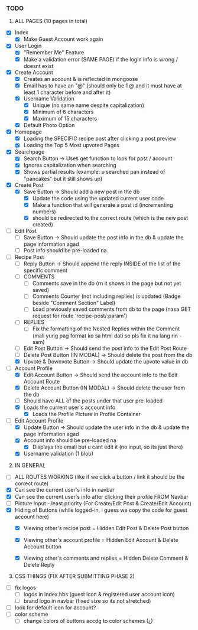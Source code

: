 ### **TODO**
1. ALL PAGES (10 pages in total)
- [X] Index
  - [X] Make Guest Account work again
- [X] User Login
  - [X] "Remember Me" Feature
  - [X] Make a validation error (SAME PAGE) if the login info is wrong / doesnt exist 
- [X] Create Account
  - [x] Creates an account & is reflected in mongoose
  - [x] Email has to have an "@" (should only be 1 @ and it must have at least 1 character before and after it)
  - [x] Username Validation
    - [x] Unique (no same name despite capitalization)
    - [x] Minimum of 6 characters
    - [x] Maximum of 15 characters
  - [x] Default Photo Option
- [X] Homepage
  - [X] Loading the SPECIFIC recipe post after clicking a post preview
  - [X] Loading the Top 5 Most upvoted Pages
- [X] Searchpage
  - [x] Search Button -> Uses get function to look for post / account
  - [X] Ignores capitalization when searching
  - [x] Shows partial results (example: u searched pan instead of "pancakes" but it still shows up)
- [x] Create Post
  - [x] Save Button -> Should add a new post in the db
    - [x] Update the code using the updated current user code
    - [x] Make a function that will generate a post id (incrementing numbers)
    - [X] should be redirected to the correct route (which is the new post created)
- [ ] Edit Post
  - [ ] Save Button -> Should update the post info in the db & update the page information agad
  - [ ] Post info should be pre-loaded na
- [ ] Recipe Post
  - [ ] Reply Button -> Should append the reply INSIDE of the list of the specific comment
  - [ ] COMMENTS
    - [ ] Comments save in the db (rn it shows in the page but not yet saved)
    - [ ] Comments Counter (not including replies) is updated (Badge beside "Comment Section" Label)
    - [ ] Load previously saved comments from db to the page (nasa GET request for route 'recipe-post/:param')
  - [ ] REPLIES
    - [ ] Fix the formatting of the Nested Replies within the Comment (mali yung pag format ko sa html dati so pls fix it na lang rin -sam)
  - [ ] Edit Post Button -> Should send the post info to the Edit Post Route
  - [ ] Delete Post Button (IN MODAL) -> Should delete the post from the db
  - [X] Upvote & Downvote Button -> Should update the upvote value in db
- [ ] Account Profile
  - [X] Edit Account Button -> Should send the account info to the Edit Account Route
  - [X] Delete Account Button (IN MODAL) -> Should delete the user from the db
  - [ ] Should have ALL of the posts under that user pre-loaded
  - [X] Loads the current user's account info
    - [X] Loads the Profile Picture in Profile Container
- [ ] Edit Account Profile
  - [X] Update Button -> Should update the user info in the db & update the page information agad
  - [X] Account info should be pre-loaded na
    - [X] Displays the email but u cant edit it (no input, so its just there)
  - [x] Username validation (1 blob)
2. IN GENERAL
- [ ] ALL ROUTES WORKING (like if we click a button / link it should be the correct route)
- [X] Can see the current user's info in navbar
- [X] Can see the current user's info after clicking their profile FROM Navbar
- [ ] Picture Input - least priority (For Create/Edit Post & Create/Edit Account)
- [X] Hiding of Buttons (while logged-in, i guess we copy the code for guest account here)
  - [X] Viewing other's recipe post = Hidden Edit Post & Delete Post button
  - [X] Viewing other's account profile = Hidden Edit Account & Delete Account button
  - [X] Viewing other's comments and replies = Hidden Delete Comment & Delete Reply


3. CSS THINGS (FIX AFTER SUBMITTING PHASE 2)
- [ ] fix logos
  - [ ] logos in index.hbs (guest icon & registered user account icon)
  - [ ] brand logo in navbar (fixed size so its not stretched)
- [ ] look for default icon for account?
- [ ] color scheme
  - [ ] change colors of buttons accdg to color schemes (¿)
